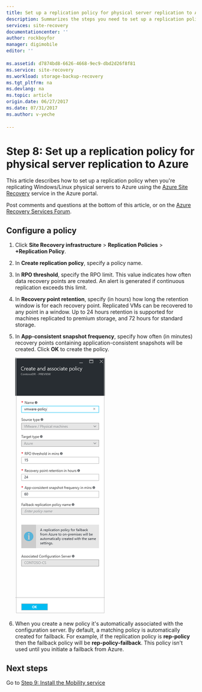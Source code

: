 ```yaml
---
title: Set up a replication policy for physical server replication to Azure with Azure Site Recovery | Azure
description: Summarizes the steps you need to set up a replication policy when replicating on-premises physical servers to Azure storage using the Azure Site Recovery service
services: site-recovery
documentationcenter: ''
author: rockboyfor
manager: digimobile
editor: ''

ms.assetid: d7874bd8-6626-4668-9ec9-dbd2d26f8f81
ms.service: site-recovery
ms.workload: storage-backup-recovery
ms.tgt_pltfrm: na
ms.devlang: na
ms.topic: article
origin.date: 06/27/2017
ms.date: 07/31/2017
ms.author: v-yeche

---
```

# Step 8: Set up a replication policy for physical server replication to Azure

This article describes how to set up a replication policy when you're replicating Windows/Linux physical servers to Azure using the [Azure Site Recovery](site-recovery-overview.md) service in the Azure portal.

Post comments and questions at the bottom of this article, or on the [Azure Recovery Services Forum](https://social.msdn.microsoft.com/Forums/en-US/home?forum=hypervrecovmgr).

## Configure a policy

1. Click **Site Recovery infrastructure** > **Replication Policies** > **+Replication Policy**.
2. In **Create replication policy**, specify a policy name.
3. In **RPO threshold**, specify the RPO limit. This value indicates how often data recovery points are created. An alert is generated if continuous replication exceeds this limit.
4. In **Recovery point retention**, specify (in hours) how long the retention window is for each recovery point. Replicated VMs can be recovered to any point in a window. Up to 24 hours retention is supported for machines replicated to premium storage, and 72 hours for standard storage.
5. In **App-consistent snapshot frequency**, specify how often (in minutes) recovery points containing application-consistent snapshots will be created. Click **OK** to create the policy.

    ![Replication policy](./media/physical-walkthrough-replication/gs-replication2.png)
8. When you create a new policy it's automatically associated with the configuration server. By default, a matching policy is automatically created for failback. For example, if the replication policy is **rep-policy** then the failback policy will be **rep-policy-failback**. This policy isn't used until you initiate a failback from Azure.

## Next steps

Go to [Step 9: Install the Mobility service](physical-walkthrough-install-mobility.md)

<!--Update_Description: new article about walkthrought replication from physical to azure -->